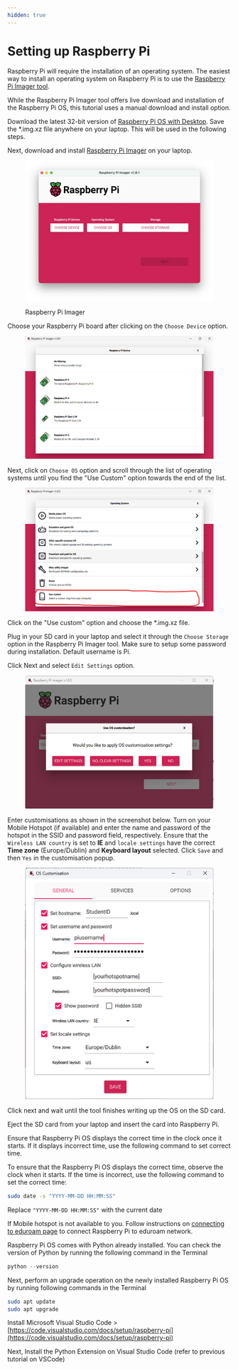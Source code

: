 ```yaml
---
hidden: true
---
```


# Setting up Raspberry Pi

Raspberry Pi will require the installation of an operating system. The easiest way to install an operating system on Raspberry Pi is to use the [Raspberry Pi Imager tool](https://www.raspberrypi.com/software/).

While the Raspberry Pi Imager tool offers live download and installation of the Raspberry Pi OS, this tutorial uses a manual download and install option.

Download the latest 32-bit version of [Raspberry Pi OS with Desktop](https://www.raspberrypi.com/software/operating-systems/). Save the \*.img.xz file anywhere on your laptop. This will be used in the following steps.

Next, download and install [Raspberry Pi Imager](https://www.raspberrypi.com/software/) on your laptop.

<figure><img src="../../.gitbook/assets/image (7).png" alt="" width="563"><figcaption><p>Raspberry Pi Imager</p></figcaption></figure>

Choose your Raspberry Pi board after clicking on the `Choose Device` option.

<figure><img src="../../.gitbook/assets/image (1) (1).png" alt="" width="563"><figcaption></figcaption></figure>

Next, click on `Choose OS` option and scroll through the list of operating systems until you find the "Use Custom" option towards the end of the list.

<figure><img src="../../.gitbook/assets/image (2) (1).png" alt=""><figcaption></figcaption></figure>

Click on the "Use custom" option and choose the \*.img.xz file.

Plug in your SD card in your laptop and select it through the `Choose Storage` option in the Raspberry Pi Imager tool. Make sure to setup some password during installation. Default username is Pi.

Click Next and select `Edit Settings` option.

<figure><img src="../../.gitbook/assets/Screenshot 2025-03-22 154158.png" alt=""><figcaption></figcaption></figure>

Enter customisations as shown in the screenshot below. Turn on your Mobile Hotspot (if available) and enter the name and password of the hotspot in the SSID and password field, respectively. Ensure that the `Wireless LAN country` is set to **IE** and `locale settings` have the correct **Time zone** (Europe/Dublin) and **Keyboard layout** selected. Click `Save` and then `Yes` in the customisation popup.

<figure><img src="../../.gitbook/assets/Screenshot 2025-03-22 123617.png" alt=""><figcaption></figcaption></figure>

Click next and wait until the tool finishes writing up the OS on the SD card.&#x20;

Eject the SD card from your laptop and insert the card into Raspberry Pi.&#x20;

Ensure that Raspberry Pi OS displays the correct time in the clock once it starts. If it displays incorrect time, use the following command to set correct time.

To ensure that the Raspberry Pi OS displays the correct time, observe the clock when it starts. If the time is incorrect, use the following command to set the correct time:

```bash
sudo date -s "YYYY-MM-DD HH:MM:SS"
```

Replace `"YYYY-MM-DD HH:MM:SS"` with the current date

If Mobile hotspot is not available to you. Follow instructions on [connecting to eduroam page](../../misc/raspberry-pi.md) to connect Raspberry Pi to eduroam network.

Raspberry Pi OS comes with Python already installed. You can check the version of Python by running the following command in the Terminal

```python
python --version
```

Next, perform an upgrade operation on the newly installed Raspberry Pi OS by running following commands in the Terminal

```bash
sudo apt update
sudo apt upgrade
```

Install Microsoft Visual Studio Code > [https://code.visualstudio.com/docs/setup/raspberry-pi](https://code.visualstudio.com/docs/setup/raspberry-pi)

Next, Install the Python Extension on Visual Studio Code (refer to previous tutorial on VSCode)
